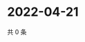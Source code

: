 # 2022-04-21

共 0 条

<!-- BEGIN WEIBO -->
<!-- 最后更新时间 Thu Apr 21 2022 05:00:53 GMT+0800 (China Standard Time) -->

<!-- END WEIBO -->

